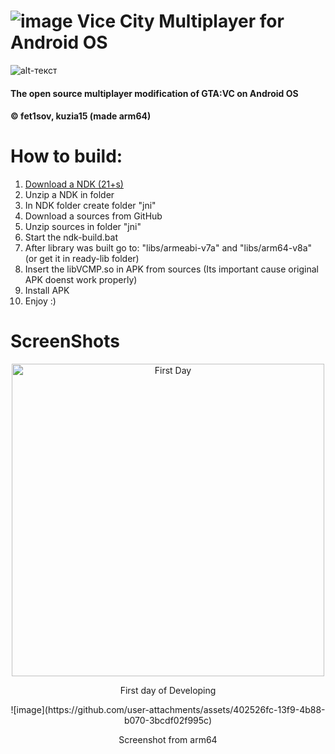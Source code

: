 # ![image](https://github.com/fet1sov/VCMP-Android/assets/44091614/b18550ca-bf6b-4459-9485-9d593f571c7b) Vice City Multiplayer for Android OS
![alt-текст](https://i.imgur.com/lQEzDrK.png "Yes now it`s open-source")
#### The open source multiplayer modification of GTA:VC on Android OS
#### © fet1sov, kuzia15 (made arm64)


# How to build:
1. [Download a NDK (21+s)](https://developer.android.com/ndk/downloads)
2. Unzip a NDK in folder
3. In NDK folder create folder "jni"
4. Download a sources from GitHub
5. Unzip sources in folder "jni"
6. Start the ndk-build.bat
7. After library was built go to: "libs/armeabi-v7a" and "libs/arm64-v8a" (or get it in ready-lib folder)
8. Insert the libVCMP.so in APK from sources (Its important cause original APK doenst work properly)
9. Install APK
10. Enjoy :)

# ScreenShots
<p align="center">
  <img src="https://i.imgur.com/9e4SqWf.jpg" width="500" title="First Day">
</p>
<p align="center">First day of Developing</p>

<p align="center">
  ![image](https://github.com/user-attachments/assets/402526fc-13f9-4b88-b070-3bcdf02f995c)
</p>
<p align="center">Screenshot from arm64</p>
